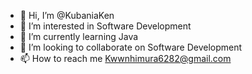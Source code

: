 - 👋 Hi, I’m @KubaniaKen
- 👀 I’m interested in Software Development
- 🌱 I’m currently learning Java
- 💞️ I’m looking to collaborate on Software Development
- 📫 How to reach me Kwwnhimura6282@gmail.com

<!---
KubaniaKen/KubaniaKen is a ✨ special ✨ repository because its `README.md` (this file) appears on your GitHub profile.
You can click the Preview link to take a look at your changes.
--->
